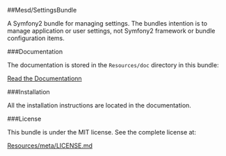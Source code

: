 ##Mesd/SettingsBundle


A Symfony2 bundle for managing settings. The bundles intention is to manage application
or user settings, not Symfony2 framework or bundle configuration items.


###Documentation


The documentation is stored in the `Resources/doc` directory in this bundle:

[Read the Documentationn](https://github.com/MESD/SettingsBundle/blob/master/Resources/doc/index.md)



###Installation


All the installation instructions are located in the documentation.


###License


This bundle is under the MIT license. See the complete license at:

[Resources/meta/LICENSE.md](https://github.com/MESD/SettingsBundle/blob/master/Resources/meta/LICENSE.md)
